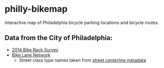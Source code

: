 philly-bikemap
==============

Interactive map of Philadelphia bicycle parking locations and bicycle routes.

## Data from the City of Philadelphia:

* [2014 Bike Rack Survey](https://github.com/CityOfPhiladelphia/phl-open-geodata/tree/master/bike_racks)
* [Bike Lane Network](http://www.opendataphilly.org/opendata/resource/5/bike-network/)
  * Street class type names taken from [street centerline metadata](http://www.pasda.psu.edu/uci/FullMetadataDisplay.aspx?file=PhiladelphiaStreetCenterlines201201.xml)
